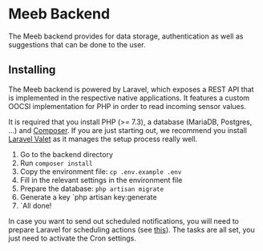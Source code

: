 # Meeb Backend
The Meeb backend provides for data storage, authentication as well as suggestions that can be done to the user. 

## Installing
The Meeb backend is powered by Laravel, which exposes a REST API that is implemented in the respective native applications. It features a custom OOCSI implementation for PHP in order to read incoming sensor values. 

It is required that you install PHP (>= 7.3), a database (MariaDB, Postgres, ...) and [Composer](https://getcomposer.org). If you are just starting out, we recommend you install [Laravel Valet](https://laravel.com/docs/master/valet) as it manages the setup process really well.

1. Go to the backend directory
2. Run `composer install`
3. Copy the environment file: `cp .env.example .env`
4. Fill in the relevant settings in the environment file
5. Prepare the database: `php artisan migrate`
6. Generate a key `php artisan key:generate
7. `All done!

In case you want to send out scheduled notifications, you will need to prepare Laravel for scheduling actions (see [this](https://laravel.com/docs/master/scheduling)). The tasks are all set, you just need to activate the Cron settings.

